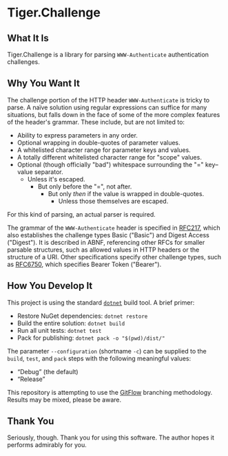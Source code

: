 # Tiger.Challenge

## What It Is

Tiger.Challenge is a library for parsing `WWW-Authenticate` authentication challenges.

## Why You Want It

The challenge portion of the HTTP header `WWW-Authenticate` is tricky to parse. A naïve solution using regular expressions can suffice for many situations, but falls down in the face of some of the more complex features of the header's grammar. These include, but are not limited to:

- Ability to express parameters in any order.
- Optional wrapping in double-quotes of parameter values.
- A whitelisted character range for parameter keys and values.
- A totally different whitelisted character range for "scope" values.
- Optional (though officially "bad") whitespace surrounding the "=" key–value separator.
  - Unless it's escaped.
    - But only before the "=", not after.
      - But only *then* if the value is wrapped in double-quotes.
        - Unless those themselves are escaped.

For this kind of parsing, an actual parser is required.

The grammar of the `WWW-Authenticate` header is specified in [RFC217](https://tools.ietf.org/html/rfc2617), which also establishes the challenge types Basic ("Basic") and Digest Access ("Digest"). It is described in ABNF, referencing other RFCs for smaller parsable structures, such as allowed values in HTTP headers or the structure of a URI. Other specifications specify other challenge types, such as [RFC6750](https://tools.ietf.org/html/rfc6750), which specifies Bearer Token ("Bearer").

<!--
### Hey, What about Other Challenge Types???

No one's asked for them yet. We standardized on "Bearer" here at Cimpress, so that's all that's needed for now. "Basic" and "Digest" should be easy enough to implement, if it comes down to it.
-->

## How You Develop It

This project is using the standard [`dotnet`](https://dot.net) build tool. A brief primer:

- Restore NuGet dependencies: `dotnet restore`
- Build the entire solution: `dotnet build`
- Run all unit tests: `dotnet test`
- Pack for publishing: `dotnet pack -o "$(pwd)/dist/"`

The parameter `--configuration` (shortname `-c`) can be supplied to the `build`, `test`, and `pack` steps with the following meaningful values:

- “Debug” (the default)
- “Release”

This repository is attempting to use the [GitFlow](http://jeffkreeftmeijer.com/2010/why-arent-you-using-git-flow/) branching methodology. Results may be mixed, please be aware.

## Thank You

Seriously, though. Thank you for using this software. The author hopes it performs admirably for you.
